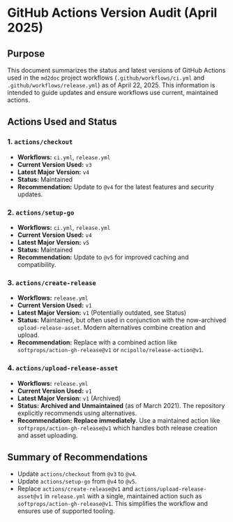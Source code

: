 # GitHub Actions Version Audit (April 2025)

## Purpose

This document summarizes the status and latest versions of GitHub Actions used in the `md2doc` project workflows (`.github/workflows/ci.yml` and `.github/workflows/release.yml`) as of April 22, 2025. This information is intended to guide updates and ensure workflows use current, maintained actions.

## Actions Used and Status

### 1. `actions/checkout`

-   **Workflows:** `ci.yml`, `release.yml`
-   **Current Version Used:** `v3`
-   **Latest Major Version:** `v4`
-   **Status:** Maintained
-   **Recommendation:** Update to `@v4` for the latest features and security updates.

### 2. `actions/setup-go`

-   **Workflows:** `ci.yml`, `release.yml`
-   **Current Version Used:** `v4`
-   **Latest Major Version:** `v5`
-   **Status:** Maintained
-   **Recommendation:** Update to `@v5` for improved caching and compatibility.

### 3. `actions/create-release`

-   **Workflows:** `release.yml`
-   **Current Version Used:** `v1`
-   **Latest Major Version:** `v1` (Potentially outdated, see Status)
-   **Status:** Maintained, but often used in conjunction with the now-archived `upload-release-asset`. Modern alternatives combine creation and upload.
-   **Recommendation:** Replace with a combined action like `softprops/action-gh-release@v1` or `ncipollo/release-action@v1`.

### 4. `actions/upload-release-asset`

-   **Workflows:** `release.yml`
-   **Current Version Used:** `v1`
-   **Latest Major Version:** `v1` (Archived)
-   **Status:** **Archived and Unmaintained** (as of March 2021). The repository explicitly recommends using alternatives.
-   **Recommendation:** **Replace immediately**. Use a maintained action like `softprops/action-gh-release@v1` which handles both release creation and asset uploading.

## Summary of Recommendations

-   Update `actions/checkout` from `@v3` to `@v4`.
-   Update `actions/setup-go` from `@v4` to `@v5`.
-   Replace `actions/create-release@v1` and `actions/upload-release-asset@v1` in `release.yml` with a single, maintained action such as `softprops/action-gh-release@v1`. This simplifies the workflow and ensures use of supported tooling.
